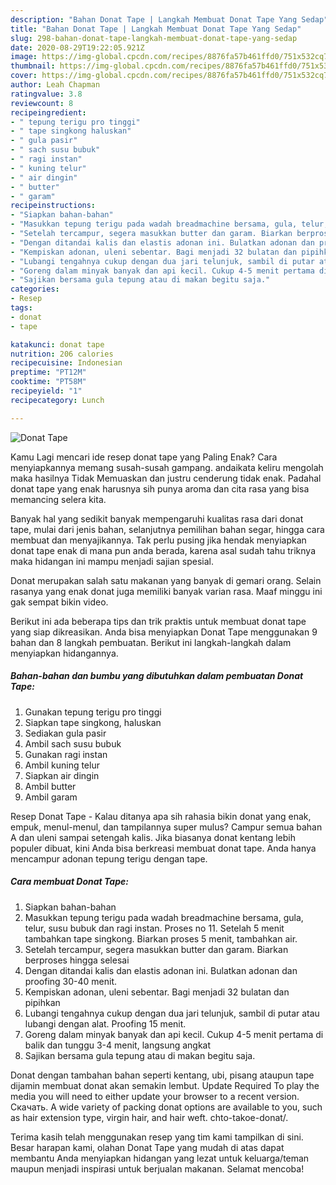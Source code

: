 ```yaml
---
description: "Bahan Donat Tape | Langkah Membuat Donat Tape Yang Sedap"
title: "Bahan Donat Tape | Langkah Membuat Donat Tape Yang Sedap"
slug: 298-bahan-donat-tape-langkah-membuat-donat-tape-yang-sedap
date: 2020-08-29T19:22:05.921Z
image: https://img-global.cpcdn.com/recipes/8876fa57b461ffd0/751x532cq70/donat-tape-foto-resep-utama.jpg
thumbnail: https://img-global.cpcdn.com/recipes/8876fa57b461ffd0/751x532cq70/donat-tape-foto-resep-utama.jpg
cover: https://img-global.cpcdn.com/recipes/8876fa57b461ffd0/751x532cq70/donat-tape-foto-resep-utama.jpg
author: Leah Chapman
ratingvalue: 3.8
reviewcount: 8
recipeingredient:
- " tepung terigu pro tinggi"
- " tape singkong haluskan"
- " gula pasir"
- " sach susu bubuk"
- " ragi instan"
- " kuning telur"
- " air dingin"
- " butter"
- " garam"
recipeinstructions:
- "Siapkan bahan-bahan"
- "Masukkan tepung terigu pada wadah breadmachine bersama, gula, telur, susu bubuk dan ragi instan. Proses no 11. Setelah 5 menit tambahkan tape singkong. Biarkan proses 5 menit, tambahkan air."
- "Setelah tercampur, segera masukkan butter dan garam. Biarkan berproses hingga selesai"
- "Dengan ditandai kalis dan elastis adonan ini. Bulatkan adonan dan proofing 30-40 menit."
- "Kempiskan adonan, uleni sebentar. Bagi menjadi 32 bulatan dan pipihkan"
- "Lubangi tengahnya cukup dengan dua jari telunjuk, sambil di putar atau lubangi dengan alat. Proofing 15 menit."
- "Goreng dalam minyak banyak dan api kecil. Cukup 4-5 menit pertama di balik dan tunggu 3-4 menit, langsung angkat"
- "Sajikan bersama gula tepung atau di makan begitu saja."
categories:
- Resep
tags:
- donat
- tape

katakunci: donat tape 
nutrition: 206 calories
recipecuisine: Indonesian
preptime: "PT12M"
cooktime: "PT58M"
recipeyield: "1"
recipecategory: Lunch

---
```



![Donat Tape](https://img-global.cpcdn.com/recipes/8876fa57b461ffd0/751x532cq70/donat-tape-foto-resep-utama.jpg)

Kamu Lagi mencari ide resep donat tape yang Paling Enak? Cara menyiapkannya memang susah-susah gampang. andaikata keliru mengolah maka hasilnya Tidak Memuaskan dan justru cenderung tidak enak. Padahal donat tape yang enak harusnya sih punya aroma dan cita rasa yang bisa memancing selera kita.

Banyak hal yang sedikit banyak mempengaruhi kualitas rasa dari donat tape, mulai dari jenis bahan, selanjutnya pemilihan bahan segar, hingga cara membuat dan menyajikannya. Tak perlu pusing jika hendak menyiapkan donat tape enak di mana pun anda berada, karena asal sudah tahu triknya maka hidangan ini mampu menjadi sajian spesial.

Donat merupakan salah satu makanan yang banyak di gemari orang. Selain rasanya yang enak donat juga memiliki banyak varian rasa. Maaf minggu ini gak sempat bikin video.


Berikut ini ada beberapa tips dan trik praktis untuk membuat donat tape yang siap dikreasikan. Anda bisa menyiapkan Donat Tape menggunakan 9 bahan dan 8 langkah pembuatan. Berikut ini langkah-langkah dalam menyiapkan hidangannya.

<!--inarticleads1-->

##### Bahan-bahan dan bumbu yang dibutuhkan dalam pembuatan Donat Tape:

1. Gunakan  tepung terigu pro tinggi
1. Siapkan  tape singkong, haluskan
1. Sediakan  gula pasir
1. Ambil  sach susu bubuk
1. Gunakan  ragi instan
1. Ambil  kuning telur
1. Siapkan  air dingin
1. Ambil  butter
1. Ambil  garam


Resep Donat Tape - Kalau ditanya apa sih rahasia bikin donat yang enak, empuk, menul-menul, dan tampilannya super mulus? Campur semua bahan A dan uleni sampai setengah kalis. Jika biasanya donat kentang lebih populer dibuat, kini Anda bisa berkreasi membuat donat tape. Anda hanya mencampur adonan tepung terigu dengan tape. 

<!--inarticleads2-->

##### Cara membuat Donat Tape:

1. Siapkan bahan-bahan
1. Masukkan tepung terigu pada wadah breadmachine bersama, gula, telur, susu bubuk dan ragi instan. Proses no 11. Setelah 5 menit tambahkan tape singkong. Biarkan proses 5 menit, tambahkan air.
1. Setelah tercampur, segera masukkan butter dan garam. Biarkan berproses hingga selesai
1. Dengan ditandai kalis dan elastis adonan ini. Bulatkan adonan dan proofing 30-40 menit.
1. Kempiskan adonan, uleni sebentar. Bagi menjadi 32 bulatan dan pipihkan
1. Lubangi tengahnya cukup dengan dua jari telunjuk, sambil di putar atau lubangi dengan alat. Proofing 15 menit.
1. Goreng dalam minyak banyak dan api kecil. Cukup 4-5 menit pertama di balik dan tunggu 3-4 menit, langsung angkat
1. Sajikan bersama gula tepung atau di makan begitu saja.


Donat dengan tambahan bahan seperti kentang, ubi, pisang ataupun tape dijamin membuat donat akan semakin lembut. Update Required To play the media you will need to either update your browser to a recent version. Скачать. A wide variety of packing donat options are available to you, such as hair extension type, virgin hair, and hair weft. chto-takoe-donat/. 

Terima kasih telah menggunakan resep yang tim kami tampilkan di sini. Besar harapan kami, olahan Donat Tape yang mudah di atas dapat membantu Anda menyiapkan hidangan yang lezat untuk keluarga/teman maupun menjadi inspirasi untuk berjualan makanan. Selamat mencoba!
